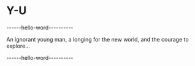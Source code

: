 # Y-U
------hello-word----------


An ignorant young man, a longing for the new world, and the courage to explore...


------hello-word----------

